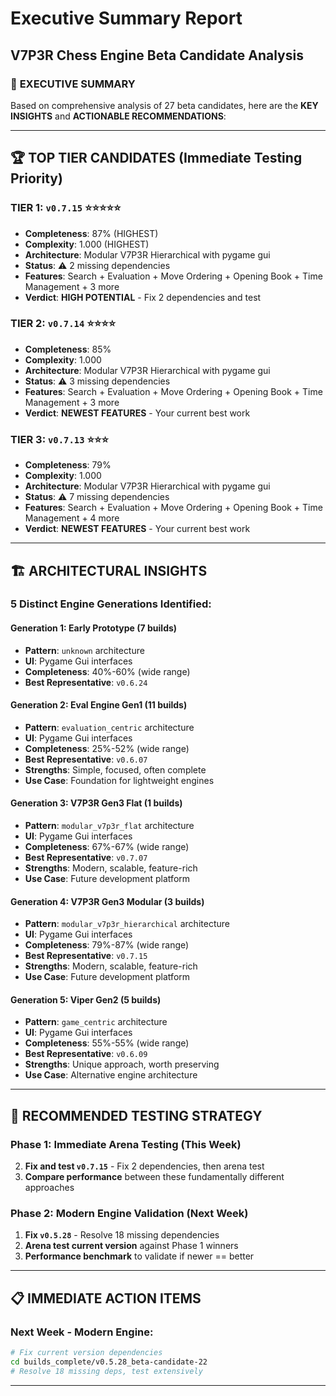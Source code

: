 # Executive Summary Report
## V7P3R Chess Engine Beta Candidate Analysis

### 🎯 **EXECUTIVE SUMMARY**

Based on comprehensive analysis of 27 beta candidates, here are the **KEY INSIGHTS** and **ACTIONABLE RECOMMENDATIONS**:

---

## 🏆 **TOP TIER CANDIDATES** (Immediate Testing Priority)

### **TIER 1: `v0.7.15`** ⭐⭐⭐⭐⭐
   - **Completeness**: 87% (HIGHEST)
   - **Complexity**: 1.000 (HIGHEST)
   - **Architecture**: Modular V7P3R Hierarchical with pygame gui
   - **Status**: ⚠️ 2 missing dependencies
   - **Features**: Search + Evaluation + Move Ordering + Opening Book + Time Management + 3 more
   - **Verdict**: **HIGH POTENTIAL** - Fix 2 dependencies and test

### **TIER 2: `v0.7.14`** ⭐⭐⭐⭐
   - **Completeness**: 85%
   - **Complexity**: 1.000
   - **Architecture**: Modular V7P3R Hierarchical with pygame gui
   - **Status**: ⚠️ 3 missing dependencies
   - **Features**: Search + Evaluation + Move Ordering + Opening Book + Time Management + 3 more
   - **Verdict**: **NEWEST FEATURES** - Your current best work

### **TIER 3: `v0.7.13`** ⭐⭐⭐
   - **Completeness**: 79%
   - **Complexity**: 1.000
   - **Architecture**: Modular V7P3R Hierarchical with pygame gui
   - **Status**: ⚠️ 7 missing dependencies
   - **Features**: Search + Evaluation + Move Ordering + Opening Book + Time Management + 4 more
   - **Verdict**: **NEWEST FEATURES** - Your current best work

---

## 🏗️ **ARCHITECTURAL INSIGHTS**

### **5 Distinct Engine Generations Identified:**

#### **Generation 1: Early Prototype (7 builds)**
- **Pattern**: `unknown` architecture
- **UI**: Pygame Gui interfaces
- **Completeness**: 40%-60% (wide range)
- **Best Representative**: `v0.6.24`

#### **Generation 2: Eval Engine Gen1 (11 builds)**
- **Pattern**: `evaluation_centric` architecture
- **UI**: Pygame Gui interfaces
- **Completeness**: 25%-52% (wide range)
- **Best Representative**: `v0.6.07`
- **Strengths**: Simple, focused, often complete
- **Use Case**: Foundation for lightweight engines

#### **Generation 3: V7P3R Gen3 Flat (1 builds)**
- **Pattern**: `modular_v7p3r_flat` architecture
- **UI**: Pygame Gui interfaces
- **Completeness**: 67%-67% (wide range)
- **Best Representative**: `v0.7.07`
- **Strengths**: Modern, scalable, feature-rich
- **Use Case**: Future development platform

#### **Generation 4: V7P3R Gen3 Modular (3 builds)**
- **Pattern**: `modular_v7p3r_hierarchical` architecture
- **UI**: Pygame Gui interfaces
- **Completeness**: 79%-87% (wide range)
- **Best Representative**: `v0.7.15`
- **Strengths**: Modern, scalable, feature-rich
- **Use Case**: Future development platform

#### **Generation 5: Viper Gen2 (5 builds)**
- **Pattern**: `game_centric` architecture
- **UI**: Pygame Gui interfaces
- **Completeness**: 55%-55% (wide range)
- **Best Representative**: `v0.6.09`
- **Strengths**: Unique approach, worth preserving
- **Use Case**: Alternative engine architecture

---

## 🎯 **RECOMMENDED TESTING STRATEGY**

### **Phase 1: Immediate Arena Testing** (This Week)
2. **Fix and test `v0.7.15`** - Fix 2 dependencies, then arena test
3. **Compare performance** between these fundamentally different approaches

### **Phase 2: Modern Engine Validation** (Next Week)
1. **Fix `v0.5.28`** - Resolve 18 missing dependencies
2. **Arena test current version** against Phase 1 winners
3. **Performance benchmark** to validate if newer == better

---

## 📋 **IMMEDIATE ACTION ITEMS**

### **Next Week - Modern Engine:**
```bash
# Fix current version dependencies
cd builds_complete/v0.5.28_beta-candidate-22
# Resolve 18 missing deps, test extensively
```

---

